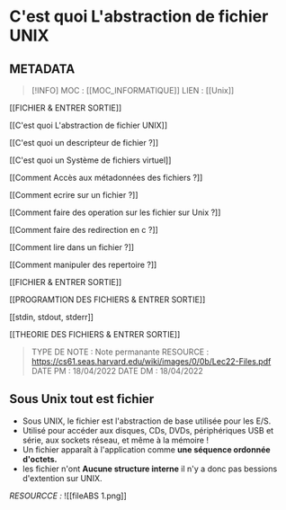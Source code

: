 # C'est quoi L'abstraction de fichier UNIX

## METADATA
> [!INFO]
> MOC                    : [[MOC_INFORMATIQUE]]
> LIEN                     : 
 [[Unix]]
 
 [[FICHIER  & ENTRER SORTIE]] 

 [[C'est quoi L'abstraction de fichier UNIX]]

 [[C'est quoi un descripteur de fichier ?]]

 [[C'est quoi un Système de fichiers virtuel]]

 [[Comment Accès aux métadonnées des fichiers ?]]

 [[Comment ecrire sur un fichier ?]]

 [[Comment faire des operation sur les fichier sur Unix ?]]

 [[Comment faire des redirection en c ?]]

 [[Comment lire dans un fichier ?]]

 [[Comment manipuler des repertoire ?]]

 [[FICHIER  & ENTRER SORTIE]]

 [[PROGRAMTION DES FICHIERS & ENTRER SORTIE]]

 [[stdin, stdout, stderr]]

 [[THEORIE DES FICHIERS &  ENTRER SORTIE]]
> TYPE DE NOTE   : Note permanante 
>  RESOURCE        :  https://cs61.seas.harvard.edu/wiki/images/0/0b/Lec22-Files.pdf
> DATE PM             : 18/04/2022
> DATE DM             : 18/04/2022


## Sous Unix **tout est fichier**
- Sous UNIX, le fichier est l'abstraction de base utilisée pour les E/S.
- Utilisé pour accéder aux disques, CDs, DVDs, périphériques USB et série, aux sockets réseau, et même à la mémoire !
 - Un fichier apparaît à l'application comme **une séquence ordonnée d'octets.**
 - les fichier n'ont **Aucune structure interne** il n'y a donc pas bessions d'extention sur UNIX. 
 
*RESOURCCE :*
![[fileABS 1.png]]

